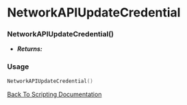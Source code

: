 # NetworkAPIUpdateCredential

### NetworkAPIUpdateCredential()
- ***Returns:*** 

### Usage

```Lua
NetworkAPIUpdateCredential()
```


[Back To Scripting Documentation](../README.md)
